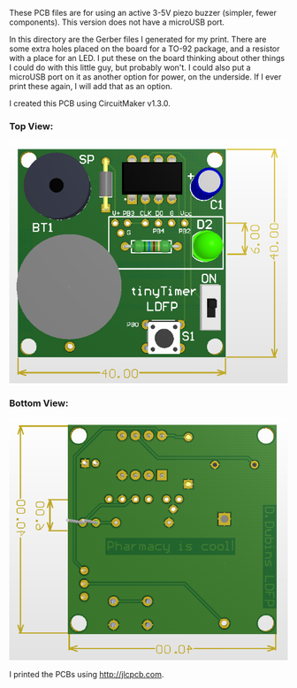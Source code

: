 These PCB files are for using an active 3-5V piezo buzzer (simpler, fewer components). This version does not have a microUSB port.

In this directory are the Gerber files I generated for my print. There are some extra holes placed on the board for a TO-92 package, and a resistor with a place for an LED. I put these on the board thinking about other things I could do with this little guy, but probably won't. I could also put a microUSB port on it as another option for power, on the underside. If I ever print these again, I will add that as an option.

I created this PCB using CircuitMaker v1.3.0. 

### Top View:
<img src="https://github.com/dndubins/ATtiny85/blob/main/LabToy85/pics/PCB_top.png">

### Bottom View:
<img src="https://github.com/dndubins/ATtiny85/blob/main/LabToy85/pics/PCB_bot.png">

I printed the PCBs using http://jlcpcb.com.

